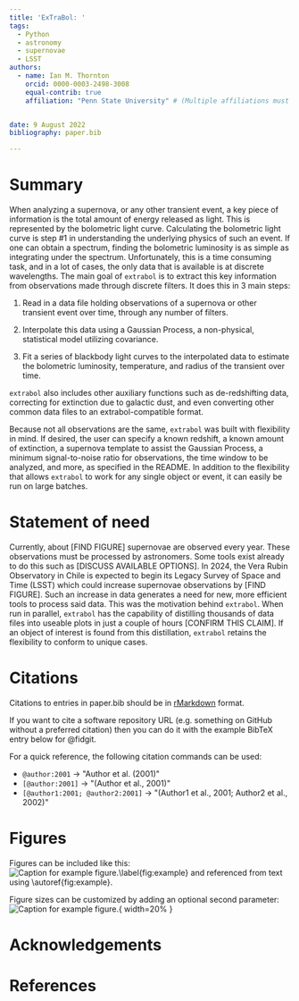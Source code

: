 ```yaml
---
title: 'ExTraBol: '
tags:
  - Python
  - astronomy
  - supernovae
  - LSST
authors:
  - name: Ian M. Thornton
    orcid: 0000-0003-2498-3008
    equal-contrib: true
    affiliation: "Penn State University" # (Multiple affiliations must be quoted)


date: 9 August 2022
bibliography: paper.bib

---
```


# Summary

When analyzing a supernova, or any other transient event, a key piece of information is the total amount of energy released as light. This is represented by the bolometric light curve. Calculating the bolometric light curve is step #1 in understanding the underlying physics of such an event. If one can obtain a spectrum, finding the bolometric luminosity is as simple as integrating under the spectrum. Unfortunately, this is a time consuming task, and in a lot of cases, the only data that is available is at discrete wavelengths. The main goal of `extrabol` is to extract this key information from observations made through discrete filters. It does this in 3 main steps:

1. Read in a data file holding observations of a supernova or other transient event over time, through any number of filters.

2. Interpolate this data using a Gaussian Process, a non-physical, statistical model utilizing covariance.

3. Fit a series of blackbody light curves to the interpolated data to estimate the bolometric luminosity, temperature, and radius of the transient over time.

`extrabol` also includes other auxiliary functions such as de-redshifting data, correcting for extinction due to galactic dust, and even converting other common data files to an extrabol-compatible format.

Because not all observations are the same, `extrabol` was built with flexibility in mind. If desired, the user can specify a known redshift, a known amount of extinction, a supernova template to assist the Gaussian Process, a minimum signal-to-noise ratio for observations, the time window to be analyzed, and more, as specified in the README. In addition to the flexibility that allows `extrabol` to work for any single object or event, it can easily be run on large batches.  


# Statement of need

Currently, about [FIND FIGURE] supernovae are observed every year. These observations must be processed by astronomers. Some tools exist already to do this such as [DISCUSS AVAILABLE OPTIONS]. In 2024, the Vera Rubin Observatory in Chile is expected to begin its Legacy Survey of Space and Time (LSST) which could increase supernovae observations by [FIND FIGURE]. Such an increase in data generates a need for new, more efficient tools to process said data. This was the motivation behind `extrabol`. When run in parallel, `extrabol` has the capability of distilling thousands of data files into useable plots in just a couple of hours [CONFIRM THIS CLAIM]. If an object of interest is found from this distillation, `extrabol` retains the flexibility to conform to unique cases.

# Citations

Citations to entries in paper.bib should be in
[rMarkdown](http://rmarkdown.rstudio.com/authoring_bibliographies_and_citations.html)
format.

If you want to cite a software repository URL (e.g. something on GitHub without a preferred
citation) then you can do it with the example BibTeX entry below for @fidgit.

For a quick reference, the following citation commands can be used:
- `@author:2001`  ->  "Author et al. (2001)"
- `[@author:2001]` -> "(Author et al., 2001)"
- `[@author1:2001; @author2:2001]` -> "(Author1 et al., 2001; Author2 et al., 2002)"

# Figures

Figures can be included like this:
![Caption for example figure.\label{fig:example}](figure.png)
and referenced from text using \autoref{fig:example}.

Figure sizes can be customized by adding an optional second parameter:
![Caption for example figure.](figure.png){ width=20% }

# Acknowledgements


# References